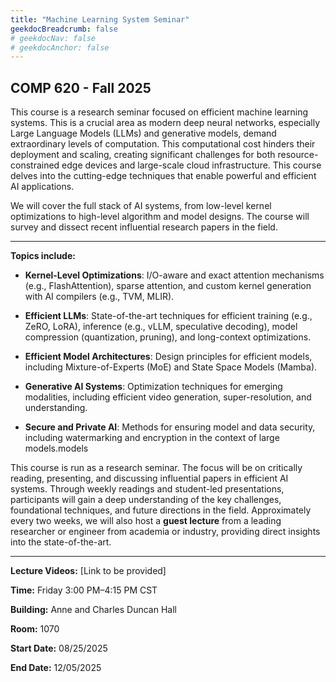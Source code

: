 ```yaml
---
title: "Machine Learning System Seminar"
geekdocBreadcrumb: false
# geekdocNav: false
# geekdocAnchor: false
---
```


## COMP 620 - Fall 2025

This course is a research seminar focused on efficient machine learning systems. This is a crucial area as modern deep neural networks, especially Large Language Models (LLMs) and generative models, demand extraordinary levels of computation. This computational cost hinders their deployment and scaling, creating significant challenges for both resource-constrained edge devices and large-scale cloud infrastructure. This course delves into the cutting-edge techniques that enable powerful and efficient AI applications.

We will cover the full stack of AI systems, from low-level kernel optimizations to high-level algorithm and model designs. The course will survey and dissect recent influential research papers in the field.

---
**Topics include:**
- **Kernel-Level Optimizations**: I/O-aware and exact attention mechanisms (e.g., FlashAttention), sparse attention, and custom kernel generation with AI compilers (e.g., TVM, MLIR).

- **Efficient LLMs**: State-of-the-art techniques for efficient training (e.g., ZeRO, LoRA), inference (e.g., vLLM, speculative decoding), model compression (quantization, pruning), and long-context optimizations.

- **Efficient Model Architectures**: Design principles for efficient models, including Mixture-of-Experts (MoE) and State Space Models (Mamba).

- **Generative AI Systems**: Optimization techniques for emerging modalities, including efficient video generation, super-resolution, and understanding.

- **Secure and Private AI**: Methods for ensuring model and data security, including watermarking and encryption in the context of large models.models

This course is run as a research seminar. The focus will be on critically reading, presenting, and discussing influential papers in efficient AI systems. Through weekly readings and student-led presentations, participants will gain a deep understanding of the key challenges, foundational techniques, and future directions in the field. Approximately every two weeks, we will also host a **guest lecture** from a leading researcher or engineer from academia or industry, providing direct insights into the state-of-the-art.

---

**Lecture Videos:** [Link to be provided] 

**Time:** Friday 3:00 PM–4:15 PM CST

**Building:**  Anne and Charles Duncan Hall 

**Room:** 1070

**Start Date:** 08/25/2025 

**End Date:** 12/05/2025



